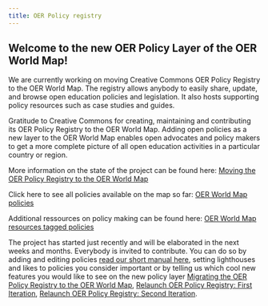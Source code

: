 ```yaml
---
title: OER Policy registry
---
```


## Welcome to the new OER Policy Layer of the OER World Map!
We are currently working on moving Creative Commons OER Policy Registry to the OER World Map. The registry allows anybody to easily share, update, and browse open education policies and legislation. It also hosts supporting policy resources such as case studies and guides.

Gratitude to Creative Commons for creating, maintaining and contributing its OER Policy Registry to the OER World Map. Adding open policies as a new layer to the OER World Map enables open advocates and policy makers to get a more complete picture of all open education activities in a particular country or region.

More information on the state of the project can be found here: [Moving the OER Policy Registry to the OER World Map](https://oerworldmap.wordpress.com/2018/10/11/moving-the-oer-policy-registry-to-the-oer-world-map)

Click here to see all policies available on the map so far: [OER World Map policies](https://oerworldmap.org/resource/?filter.about.additionalType.@id=https%3A%2F%2Foerworldmap.org%2Fassets%2Fjson%2Fpublications.json%23policy)

Additional ressources on policy making can be found here: [OER World Map resources tagged policies](https://oerworldmap.org/resource/?filter.about.keywords=policy&size=20)

The project has started just recently and will be elaborated in the next weeks and months. Everybody is invited to contribute. You can do so by adding and editing policies [read our short manual here](https://github.com/hbz/oerworldmap/wiki/FAQs-for-OER-World-Map-editors), setting lighthouses and likes to policies you consider important or by telling us which cool new features you would like to see on the new policy layer [Migrating the OER Policy Registry to the OER World Map](https://docs.google.com/document/d/1qDb1jfGXWQQwjLTFX9myfqS7DbHYD3YzlgoGiHQgfhc/edit?usp=sharing),
[Relaunch OER Policy Registry: First Iteration](https://github.com/hbz/oerworldmap/milestone/20), [Relaunch OER Policy Registry: Second Iteration](https://github.com/hbz/oerworldmap/milestone/23).